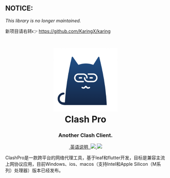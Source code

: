 ## NOTICE:
*This library is no longer maintained.*

新项目请右转👉 https://github.com/KaringX/karing




<h1 align="center">
  <img src="Pro.png" alt="Clash Pro" width="200">
  <br>Clash Pro<br>
</h1>

<h3 align="center">Another Clash Client.</h3>

<p align="center">
  <a href="README_cn.md">
    &nbsp;英语说明&nbsp;
  </a>
  <a href="https://github.com/KaringX/ClashPro/releases">
    <img src="https://img.shields.io/badge/release-Meta-00b4f0?style=flat-square">
  </a>
 <a href="https://testflight.apple.com/join/TIygdVem">
    <img src="https://i0.wp.com/mobiledevmemo.com/wp-content/uploads/2013/07/testflight-logo11.png" height="20" >
  </a>
</p>


ClashPro是一款跨平台的网络代理工具，基于leaf和flutter开发，目标是兼容主流上网协议应用，目前Windows、ios、macos（支持Intel和Apple Silicon（M系列）处理器）版本已经发布。

